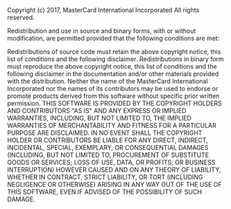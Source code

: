 Copyright (c) 2017, MasterCard International Incorporated
All rights reserved.

Redistribution and use in source and binary forms, with or without modification, are 
permitted provided that the following conditions are met:

Redistributions of source code must retain the above copyright notice, this list of 
conditions and the following disclaimer.
Redistributions in binary form must reproduce the above copyright notice, this list of 
conditions and the following disclaimer in the documentation and/or other materials 
provided with the distribution.
Neither the name of the MasterCard International Incorporated nor the names of its 
contributors may be used to endorse or promote products derived from this software 
without specific prior written permission.
THIS SOFTWARE IS PROVIDED BY THE COPYRIGHT HOLDERS AND CONTRIBUTORS "AS IS" AND ANY 
EXPRESS OR IMPLIED WARRANTIES, INCLUDING, BUT NOT LIMITED TO, THE IMPLIED WARRANTIES 
OF MERCHANTABILITY AND FITNESS FOR A PARTICULAR PURPOSE ARE DISCLAIMED. IN NO EVENT 
SHALL THE COPYRIGHT HOLDER OR CONTRIBUTORS BE LIABLE FOR ANY DIRECT, INDIRECT, 
INCIDENTAL, SPECIAL, EXEMPLARY, OR CONSEQUENTIAL DAMAGES (INCLUDING, BUT NOT LIMITED
TO, PROCUREMENT OF SUBSTITUTE GOODS OR SERVICES; LOSS OF USE, DATA, OR PROFITS; 
OR BUSINESS INTERRUPTION) HOWEVER CAUSED AND ON ANY THEORY OF LIABILITY, WHETHER 
IN CONTRACT, STRICT LIABILITY, OR TORT (INCLUDING NEGLIGENCE OR OTHERWISE) ARISING 
IN ANY WAY OUT OF THE USE OF THIS SOFTWARE, EVEN IF ADVISED OF THE POSSIBILITY OF 
SUCH DAMAGE.